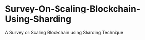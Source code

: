 # Survey-On-Scaling-Blockchain-Using-Sharding
A Survey on Scaling Blockchain using Sharding Technique
